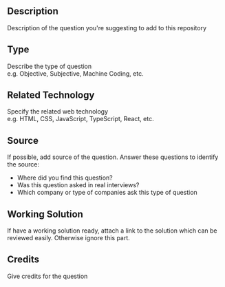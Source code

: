 ## Description 
Description of the question you're suggesting to add to this repository

## Type
Describe the type of question  
e.g. Objective, Subjective, Machine Coding, etc.

## Related Technology
Specify the related web technology  
e.g. HTML, CSS, JavaScript, TypeScript, React, etc.

## Source
If possible, add source of the question.
Answer these questions to identify the source:
- Where did you find this question?
- Was this question asked in real interviews?
- Which company or type of companies ask this type of question

## Working Solution
If have a working solution ready, attach a link to the solution which can be reviewed easily.
Otherwise ignore this part.

## Credits
Give credits for the question